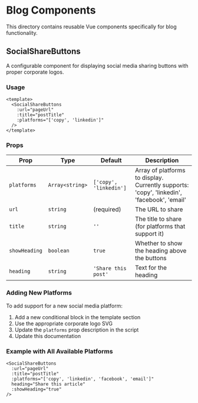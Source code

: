 # Blog Components

This directory contains reusable Vue components specifically for blog functionality.

## SocialShareButtons

A configurable component for displaying social media sharing buttons with proper corporate logos.

### Usage

```vue
<template>
  <SocialShareButtons 
    :url="pageUrl" 
    :title="postTitle"
    :platforms="['copy', 'linkedin']"
  />
</template>
```

### Props

| Prop | Type | Default | Description |
|------|------|---------|-------------|
| `platforms` | `Array<string>` | `['copy', 'linkedin']` | Array of platforms to display. Currently supports: 'copy', 'linkedin', 'facebook', 'email' |
| `url` | `string` | (required) | The URL to share |
| `title` | `string` | `''` | The title to share (for platforms that support it) |
| `showHeading` | `boolean` | `true` | Whether to show the heading above the buttons |
| `heading` | `string` | `'Share this post'` | Text for the heading |

### Adding New Platforms

To add support for a new social media platform:

1. Add a new conditional block in the template section
2. Use the appropriate corporate logo SVG
3. Update the `platforms` prop description in the script
4. Update this documentation

### Example with All Available Platforms

```vue
<SocialShareButtons
  :url="pageUrl"
  :title="postTitle"
  :platforms="['copy', 'linkedin', 'facebook', 'email']"
  heading="Share this article"
  :showHeading="true"
/>
```
